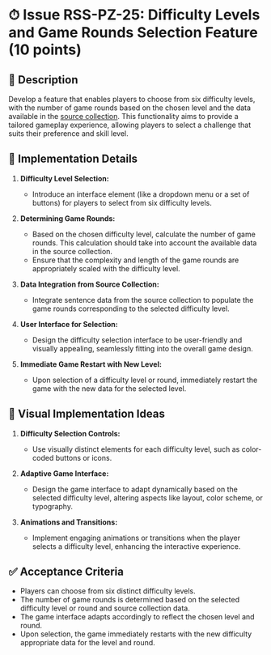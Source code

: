 # ⏱ Issue RSS-PZ-25: Difficulty Levels and Game Rounds Selection Feature (10 points)

## 📝 Description

Develop a feature that enables players to choose from six difficulty levels, with the number of game rounds based on the chosen level and the data available in the [source collection](https://github.com/rolling-scopes-school/rss-puzzle-data/tree/main/data). This functionality aims to provide a tailored gameplay experience, allowing players to select a challenge that suits their preference and skill level.

## 🔨 Implementation Details

1. **Difficulty Level Selection:**
   - Introduce an interface element (like a dropdown menu or a set of buttons) for players to select from six difficulty levels.

2. **Determining Game Rounds:**
   - Based on the chosen difficulty level, calculate the number of game rounds. This calculation should take into account the available data in the source collection.
   - Ensure that the complexity and length of the game rounds are appropriately scaled with the difficulty level.

3. **Data Integration from Source Collection:**
   - Integrate sentence data from the source collection to populate the game rounds corresponding to the selected difficulty level.

4. **User Interface for Selection:**
   - Design the difficulty selection interface to be user-friendly and visually appealing, seamlessly fitting into the overall game design.

5. **Immediate Game Restart with New Level:**
   - Upon selection of a difficulty level or round, immediately restart the game with the new data for the selected level.

## 🎨 Visual Implementation Ideas

1. **Difficulty Selection Controls:**
   - Use visually distinct elements for each difficulty level, such as color-coded buttons or icons.

2. **Adaptive Game Interface:**
   - Design the game interface to adapt dynamically based on the selected difficulty level, altering aspects like layout, color scheme, or typography.

3. **Animations and Transitions:**
   - Implement engaging animations or transitions when the player selects a difficulty level, enhancing the interactive experience.

## ✅ Acceptance Criteria

- Players can choose from six distinct difficulty levels.
- The number of game rounds is determined based on the selected difficulty level or round and source collection data.
- The game interface adapts accordingly to reflect the chosen level and round.
- Upon selection, the game immediately restarts with the new difficulty appropriate data for the level and round.
